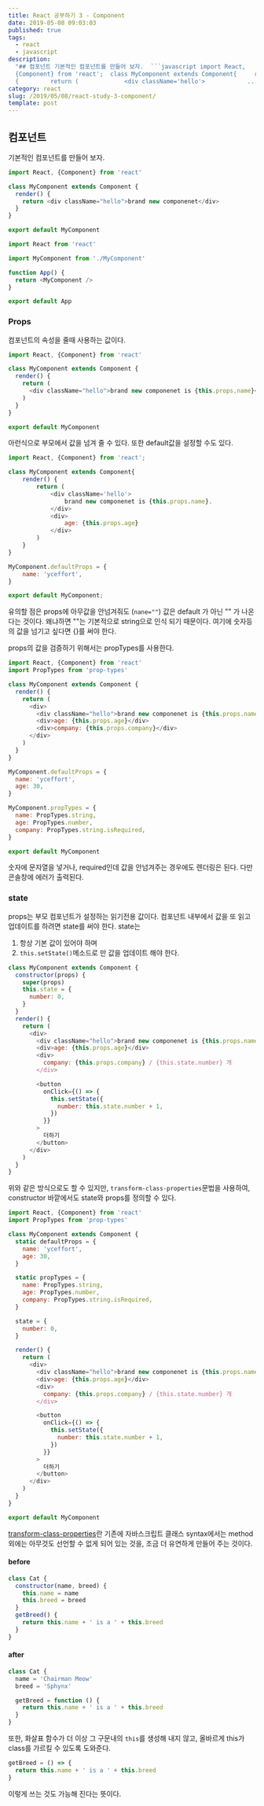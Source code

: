 ```yaml
---
title: React 공부하기 3 - Component
date: 2019-05-08 09:03:03
published: true
tags:
  - react
  - javascript
description:
  "## 컴포넌트 기본적인 컴포넌트를 만들어 보자.  ```javascript import React,
  {Component} from 'react';  class MyComponent extends Component{     render()
  {         return (             <div className='hello'>            ..."
category: react
slug: /2019/05/08/react-study-3-component/
template: post
---
```


## 컴포넌트

기본적인 컴포넌트를 만들어 보자.

```javascript
import React, {Component} from 'react'

class MyComponent extends Component {
  render() {
    return <div className="hello">brand new componenet</div>
  }
}

export default MyComponent
```

```javascript
import React from 'react'

import MyComponent from './MyComponent'

function App() {
  return <MyComponent />
}

export default App
```

### Props

컴포넌트의 속성을 줄때 사용하는 값이다.

```javascript
import React, {Component} from 'react'

class MyComponent extends Component {
  render() {
    return (
      <div className="hello">brand new componenet is {this.props.name}</div>
    )
  }
}

export default MyComponent
```

아런식으로 부모에서 값을 넘겨 줄 수 있다. 또한 default값을 설정할 수도 있다.

```javascript
import React, {Component} from 'react';

class MyComponent extends Component{
    render() {
        return (
            <div className='hello'>
                brand new componenet is {this.props.name}.
            </div>
            <div>
                age: {this.props.age}
            </div>
        )
    }
}

MyComponent.defaultProps = {
    name: 'yceffort',
}

export default MyComponent;
```

유의할 점은 props에 아무값을 안넘겨줘도 (`nane=""`) 값은 default 가 아닌 "" 가 나온다는 것이다. 왜냐하면 ""는 기본적으로 string으로 인식 되기 때문이다. 여기에 숫자등의 값을 넘기고 싶다면 {}를 써야 한다.

props의 값을 검증하기 위해서는 propTypes를 사용한다.

```javascript
import React, {Component} from 'react'
import PropTypes from 'prop-types'

class MyComponent extends Component {
  render() {
    return (
      <div>
        <div className="hello">brand new componenet is {this.props.name}</div>
        <div>age: {this.props.age}</div>
        <div>company: {this.props.company}</div>
      </div>
    )
  }
}

MyComponent.defaultProps = {
  name: 'yceffort',
  age: 30,
}

MyComponent.propTypes = {
  name: PropTypes.string,
  age: PropTypes.number,
  company: PropTypes.string.isRequired,
}

export default MyComponent
```

숫자에 문자열을 넣거나, required인데 값을 안넘겨주는 경우에도 렌더링은 된다. 다만 콘솔창에 에러가 출력된다.

### state

props는 부모 컴포넌트가 설정하는 읽기전용 값이다. 컴포넌트 내부에서 값을 또 읽고 업데이트를 하려면 state를 써야 한다. state는

1. 항상 기본 값이 있어야 하며
2. `this.setState()`메소드로 만 값을 업데이트 해야 한다.

```javascript
class MyComponent extends Component {
  constructor(props) {
    super(props)
    this.state = {
      number: 0,
    }
  }
  render() {
    return (
      <div>
        <div className="hello">brand new componenet is {this.props.name}</div>
        <div>age: {this.props.age}</div>
        <div>
          company: {this.props.company} / {this.state.number} 개
        </div>

        <button
          onClick={() => {
            this.setState({
              number: this.state.number + 1,
            })
          }}
        >
          더하기
        </button>
      </div>
    )
  }
}
```

위와 같은 방식으로도 할 수 있지만, `transform-class-properties`문법을 사용하여, constructor 바깥에서도 state와 props를 정의할 수 있다.

```javascript
import React, {Component} from 'react'
import PropTypes from 'prop-types'

class MyComponent extends Component {
  static defaultProps = {
    name: 'yceffort',
    age: 30,
  }

  static propTypes = {
    name: PropTypes.string,
    age: PropTypes.number,
    company: PropTypes.string.isRequired,
  }

  state = {
    number: 0,
  }

  render() {
    return (
      <div>
        <div className="hello">brand new componenet is {this.props.name}</div>
        <div>age: {this.props.age}</div>
        <div>
          company: {this.props.company} / {this.state.number} 개
        </div>

        <button
          onClick={() => {
            this.setState({
              number: this.state.number + 1,
            })
          }}
        >
          더하기
        </button>
      </div>
    )
  }
}

export default MyComponent
```

[transform-class-properties](https://babeljs.io/docs/en/babel-plugin-proposal-class-properties)란 기존에 자바스크립트 클래스 syntax에서는 method외에는 아무것도 선언할 수 없게 되어 있는 것을, 조금 더 유연하게 만들어 주는 것이다.

#### before

```javascript
class Cat {
  constructor(name, breed) {
    this.name = name
    this.breed = breed
  }
  getBreed() {
    return this.name + ' is a ' + this.breed
  }
}
```

#### after

```javascript
class Cat {
  name = 'Chairman Meow'
  breed = 'Sphynx'

  getBreed = function () {
    return this.name + ' is a ' + this.breed
  }
}
```

또한, 화살표 함수가 더 이상 그 구문내의 `this`를 생성해 내지 않고, 올바르게 this가 class를 가르킬 수 있도록 도와준다.

```javascript
getBreed = () => {
  return this.name + ' is a ' + this.breed
}
```

이렇게 쓰는 것도 가능해 진다는 뜻이다.
